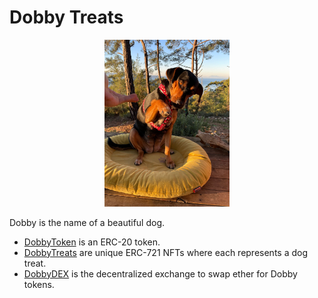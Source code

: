 # Dobby Treats

<p align="center">
  <img width="200" src="./img/dobby.jpeg">
</p>

Dobby is the name of a beautiful dog.

- [DobbyToken](./contracts/contracts/DobbyToken.sol) is an ERC-20 token.
- [DobbyTreats](./contracts/contracts/DobbyTreats.sol) are unique ERC-721 NFTs where each represents a dog treat.
- [DobbyDEX](./contracts/contracts/DobbyDEX.sol) is the decentralized exchange to swap ether for Dobby tokens.
